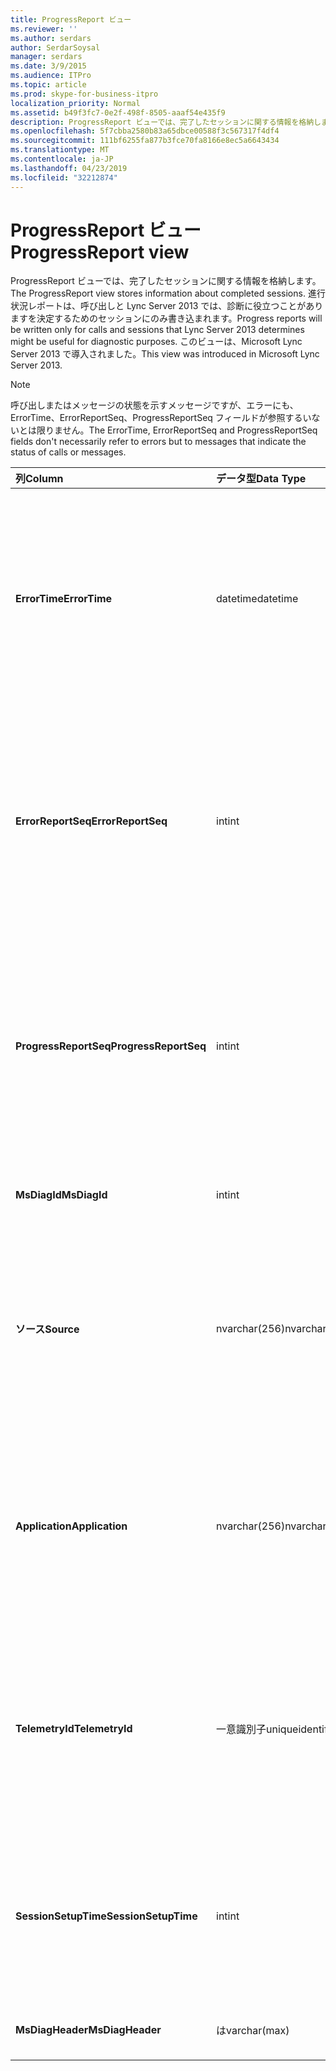 ```yaml
---
title: ProgressReport ビュー
ms.reviewer: ''
ms.author: serdars
author: SerdarSoysal
manager: serdars
ms.date: 3/9/2015
ms.audience: ITPro
ms.topic: article
ms.prod: skype-for-business-itpro
localization_priority: Normal
ms.assetid: b49f3fc7-0e2f-498f-8505-aaaf54e435f9
description: ProgressReport ビューでは、完了したセッションに関する情報を格納します。 進行状況レポートは、呼び出しと Lync Server 2013 では、診断に役立つことがありますを決定するためのセッションにのみ書き込まれます。 このビューは、Microsoft Lync Server 2013 で導入されました。
ms.openlocfilehash: 5f7cbba2580b83a65dbce00588f3c567317f4df4
ms.sourcegitcommit: 111bf6255fa877b3fce70fa8166e8ec5a6643434
ms.translationtype: MT
ms.contentlocale: ja-JP
ms.lasthandoff: 04/23/2019
ms.locfileid: "32212874"
---
```

# <a name="progressreport-view"></a><span data-ttu-id="a4f9e-105">ProgressReport ビュー</span><span class="sxs-lookup"><span data-stu-id="a4f9e-105">ProgressReport view</span></span>
 
<span data-ttu-id="a4f9e-106">ProgressReport ビューでは、完了したセッションに関する情報を格納します。</span><span class="sxs-lookup"><span data-stu-id="a4f9e-106">The ProgressReport view stores information about completed sessions.</span></span> <span data-ttu-id="a4f9e-107">進行状況レポートは、呼び出しと Lync Server 2013 では、診断に役立つことがありますを決定するためのセッションにのみ書き込まれます。</span><span class="sxs-lookup"><span data-stu-id="a4f9e-107">Progress reports will be written only for calls and sessions that Lync Server 2013 determines might be useful for diagnostic purposes.</span></span> <span data-ttu-id="a4f9e-108">このビューは、Microsoft Lync Server 2013 で導入されました。</span><span class="sxs-lookup"><span data-stu-id="a4f9e-108">This view was introduced in Microsoft Lync Server 2013.</span></span>
  
> [!NOTE]
> <span data-ttu-id="a4f9e-109">呼び出しまたはメッセージの状態を示すメッセージですが、エラーにも、ErrorTime、ErrorReportSeq、ProgressReportSeq フィールドが参照するいないとは限りません。</span><span class="sxs-lookup"><span data-stu-id="a4f9e-109">The ErrorTime, ErrorReportSeq and ProgressReportSeq fields don't necessarily refer to errors but to messages that indicate the status of calls or messages.</span></span> 
  
|<span data-ttu-id="a4f9e-110">**列**</span><span class="sxs-lookup"><span data-stu-id="a4f9e-110">**Column**</span></span>|<span data-ttu-id="a4f9e-111">**データ型**</span><span class="sxs-lookup"><span data-stu-id="a4f9e-111">**Data Type**</span></span>|<span data-ttu-id="a4f9e-112">**詳細**</span><span class="sxs-lookup"><span data-stu-id="a4f9e-112">**Details**</span></span>|
|:-----|:-----|:-----|
|<span data-ttu-id="a4f9e-113">**ErrorTime**</span><span class="sxs-lookup"><span data-stu-id="a4f9e-113">**ErrorTime**</span></span> <br/> |<span data-ttu-id="a4f9e-114">datetime</span><span class="sxs-lookup"><span data-stu-id="a4f9e-114">datetime</span></span>  <br/> |<span data-ttu-id="a4f9e-115">時間のエラーが発生しました。</span><span class="sxs-lookup"><span data-stu-id="a4f9e-115">Time of error occurred.</span></span> <span data-ttu-id="a4f9e-116">エラーを一意に識別するのには ErrorReportSeq と組み合わせてを使用します。</span><span class="sxs-lookup"><span data-stu-id="a4f9e-116">Used in conjunction with ErrorReportSeq to uniquely identify an error.</span></span>  <br/> |
|<span data-ttu-id="a4f9e-117">**ErrorReportSeq**</span><span class="sxs-lookup"><span data-stu-id="a4f9e-117">**ErrorReportSeq**</span></span> <br/> |<span data-ttu-id="a4f9e-118">int</span><span class="sxs-lookup"><span data-stu-id="a4f9e-118">int</span></span>  <br/> |<span data-ttu-id="a4f9e-119">エラーを識別する ID 番号。</span><span class="sxs-lookup"><span data-stu-id="a4f9e-119">ID number to identify the error.</span></span> <span data-ttu-id="a4f9e-120">エラーを一意に識別するのには ErrorTime と組み合わせてを使用します。</span><span class="sxs-lookup"><span data-stu-id="a4f9e-120">Used in conjunction with ErrorTime to uniquely identify an error.</span></span>  <br/> |
|<span data-ttu-id="a4f9e-121">**ProgressReportSeq**</span><span class="sxs-lookup"><span data-stu-id="a4f9e-121">**ProgressReportSeq**</span></span> <br/> |<span data-ttu-id="a4f9e-122">int</span><span class="sxs-lookup"><span data-stu-id="a4f9e-122">int</span></span>  <br/> |<span data-ttu-id="a4f9e-123">進行状況レポートを識別する ID です。</span><span class="sxs-lookup"><span data-stu-id="a4f9e-123">ID to identify the progress report.</span></span> <span data-ttu-id="a4f9e-124">同じエラー レポートの進行状況レポートを区別するために使用されます。</span><span class="sxs-lookup"><span data-stu-id="a4f9e-124">Used to distinguish progress reports of the same error report.</span></span>  <br/> |
|<span data-ttu-id="a4f9e-125">**MsDiagId**</span><span class="sxs-lookup"><span data-stu-id="a4f9e-125">**MsDiagId**</span></span> <br/> |<span data-ttu-id="a4f9e-126">int</span><span class="sxs-lookup"><span data-stu-id="a4f9e-126">int</span></span>  <br/> |<span data-ttu-id="a4f9e-127">エラー レポートの診断 ID。</span><span class="sxs-lookup"><span data-stu-id="a4f9e-127">Diagnostic ID for the error report.</span></span>  <br/> |
|<span data-ttu-id="a4f9e-128">**ソース**</span><span class="sxs-lookup"><span data-stu-id="a4f9e-128">**Source**</span></span> <br/> |<span data-ttu-id="a4f9e-129">nvarchar(256)</span><span class="sxs-lookup"><span data-stu-id="a4f9e-129">nvarchar(256)</span></span>  <br/> |<span data-ttu-id="a4f9e-130">(レポートは、サーバー コンポーネントから送信された) 場合、エラーが発生したサーバーの名前です。</span><span class="sxs-lookup"><span data-stu-id="a4f9e-130">Name of server that originated the error (if report was sent from a server component).</span></span>  <br/> |
|<span data-ttu-id="a4f9e-131">**Application**</span><span class="sxs-lookup"><span data-stu-id="a4f9e-131">**Application**</span></span> <br/> |<span data-ttu-id="a4f9e-132">nvarchar(256)</span><span class="sxs-lookup"><span data-stu-id="a4f9e-132">nvarchar(256)</span></span>  <br/> |<span data-ttu-id="a4f9e-133">(レポートは、サーバー コンポーネントから送信された) 場合、エラーが発生したアプリケーションの名前です。</span><span class="sxs-lookup"><span data-stu-id="a4f9e-133">Name of application that originated the error (if report was sent from a server component).</span></span>  <br/> |
|<span data-ttu-id="a4f9e-134">**TelemetryId**</span><span class="sxs-lookup"><span data-stu-id="a4f9e-134">**TelemetryId**</span></span> <br/> |<span data-ttu-id="a4f9e-135">一意識別子</span><span class="sxs-lookup"><span data-stu-id="a4f9e-135">uniqueidentifier</span></span>  <br/> |<span data-ttu-id="a4f9e-136">会議に関連するさまざまなコンポーネントの結合時の情報を関連付ける一意の識別子。</span><span class="sxs-lookup"><span data-stu-id="a4f9e-136">Unique identifier correlating join time information for the different components involved in a conference.</span></span>  <br/> |
|<span data-ttu-id="a4f9e-137">**SessionSetupTime**</span><span class="sxs-lookup"><span data-stu-id="a4f9e-137">**SessionSetupTime**</span></span> <br/> |<span data-ttu-id="a4f9e-138">int</span><span class="sxs-lookup"><span data-stu-id="a4f9e-138">int</span></span>  <br/> |<span data-ttu-id="a4f9e-139">時間 (ミリ秒単位) の会議に参加するのには特定のコンポーネントが必要です。</span><span class="sxs-lookup"><span data-stu-id="a4f9e-139">Time (in milliseconds) required for a specific component to join a conference.</span></span>  <br/> |
|<span data-ttu-id="a4f9e-140">**MsDiagHeader**</span><span class="sxs-lookup"><span data-stu-id="a4f9e-140">**MsDiagHeader**</span></span> <br/> |<span data-ttu-id="a4f9e-141">は</span><span class="sxs-lookup"><span data-stu-id="a4f9e-141">varchar(max)</span></span>  <br/> |<span data-ttu-id="a4f9e-142">追加のエラー情報です。</span><span class="sxs-lookup"><span data-stu-id="a4f9e-142">Additional error information.</span></span>  <br/> |
   

